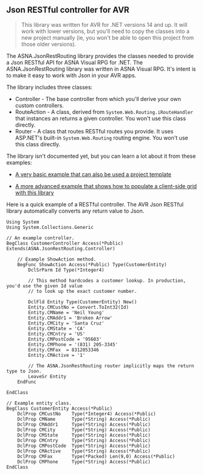 ﻿## Json RESTful controller for AVR

> This library was written for AVR for .NET versions 14 and up. It will work with lower versions, but you'll need to copy the classes into a new project manually (ie, you won't be able to open this project from those older versions).

The ASNA.JsonRestRouting library provides the classes needed to provide a Json RESTful API for ASNA Visual RPG for .NET. The ASNA.JsonRestRouting library was written in ASNA Visual RPG. It's intent is to make it easy to work with Json in your AVR apps. 

The library includes three classes: 

* Controller - The base controller from which you'll derive your own custom controllers.
* RouteAction - A class, derived from `System.Web.Routing.iRouteHandler` that instances an returns a given controller. You won't use this class directly. 
* Router - A class that routes RESTful routes you provide. It uses ASP.NET's built-in `System.Web.Routing` routing engine. You won't use this class directly. 

The library isn't documented yet, but you can learn a lot about it from these examples: 

* [A very basic example that can also be used a project template ](https://github.com/ASNA/avr-restful-api-template)

* [A more advanced example that shows how to populate a client-side grid with this library](https://github.com/ASNA/avr-restful-api-with-tabulator)

Here is a quick example of a RESTful controller. The AVR Json RESTful library automatically converts any return value to Json. 

    Using System
    Using System.Collections.Generic
    
    // An example controller.
    BegClass CustomerController Access(*Public) Extends(ASNA.JsonRestRouting.Controller)

        // Example ShowAction method. 
        BegFunc ShowAction Access(*Public) Type(CustomerEntity) 
            DclSrParm Id Type(*Integer4) 
    
            // This method hardcodes a customer lookup. In production, you'd use the given Id value 
            // to look up the exact customer number. 
    
            DclFld Entity Type(CustomerEntity) New()
            Entity.CMCustNo = Convert.ToInt32(Id)
            Entity.CMName = 'Neil Young'
            Entity.CMAddr1 = 'Broken Arrow'
            Entity.CMCity = 'Santa Cruz'
            Entity.CMState = 'CA'
            Entity.CMCntry = 'US'
            Entity.CMPostCode = '95603'
            Entity.CMPhone = '(831) 205-3345'
            Entity.CMFax  = 8312053346
            Entity.CMActive = '1'
    
            // The ASNA.JsonRestRouting router implicitly maps the return type to Json. 
            LeaveSr Entity 
        EndFunc        
    
    EndClass
    
    // Example entity class. 
    BegClass CustomerEntity Access(*Public)
        DclProp CMCustNo    Type(*Integer4) Access(*Public)
        DclProp CMName      Type(*String) Access(*Public)
        DclProp CMAddr1     Type(*String) Access(*Public)
        DclProp CMCity      Type(*String) Access(*Public)
        DclProp CMState     Type(*String) Access(*Public)
        DclProp CMCntry     Type(*String) Access(*Public)
        DclProp CMPostCode  Type(*String) Access(*Public)
        DclProp CMActive    Type(*String) Access(*Public)
        DclProp CMFax       Type(*Packed) Len(9,0) Access(*Public)
        DclProp CMPhone     Type(*String) Access(*Public)
    EndClass
        
